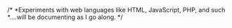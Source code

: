 /* 
*Experiments with web languages like HTML, JavaScript, PHP, and such
*....will be documenting as I go along.
*/
